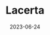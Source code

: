 ---
title: "Lacerta"
cc-type: constellation
borders:
  - Andromeda
  - Cassiopeia
  - Cepheus
  - Cygnus
  - Pegasus
date: 2023-06-24
hashtag: lacerta
subdivision-of:
  - northern celestial hemisphere
tags:
  - lizard
  - constellation
---